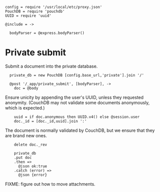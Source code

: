     config = require '/usr/local/etc/proxy.json'
    PouchDB = require 'pouchdb'
    UUID = require 'uuid'

    @include = ->

      bodyParser = @express.bodyParser()

Private submit
==============

Submit a document into the private database.

      private_db = new PouchDB [config.base_url,'private'].join '/'

      @post '/_app/private_submit', [bodyParser], ->
        doc = @body

Ensure unicity by appending the user's UUID, unless they requested anonymity.
(CouchDB may not validate some documents anonymously, which is expected.)

        uuid = if doc.anonymous then UUID.v4() else @session.user
        doc._id = [doc._id,uuid].join ':'

The document is normally validated by CouchDB, but we ensure that they are brand new ones.

        delete doc._rev

        private_db
        .put doc
        .then =>
          @json ok:true
        .catch (error) =>
          @json {error}

FIXME: figure out how to move attachments.
